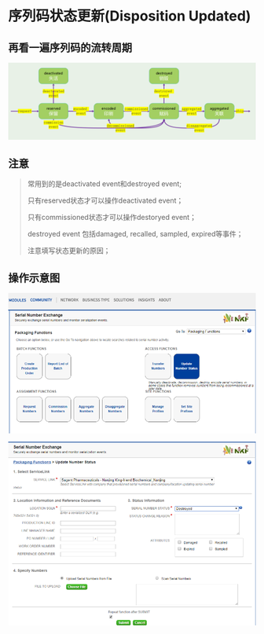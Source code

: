 # 

# 序列码状态更新\(Disposition Updated\)

## 再看一遍序列码的流转周期

![](/assets/2.1import.png)

## 注意

> 常用到的是deactivated event和destroyed event;
>
> 只有reserved状态才可以操作deactivated event；
>
> 只有commissioned状态才可以操作destoryed event；
>
> destroyed event 包括damaged, recalled, sampled, expired等事件；
>
> 注意填写状态更新的原因；

## 操作示意图

![](/assets/2.3.2.1import.png)

![](/assets/2.3.1.4import.png)

